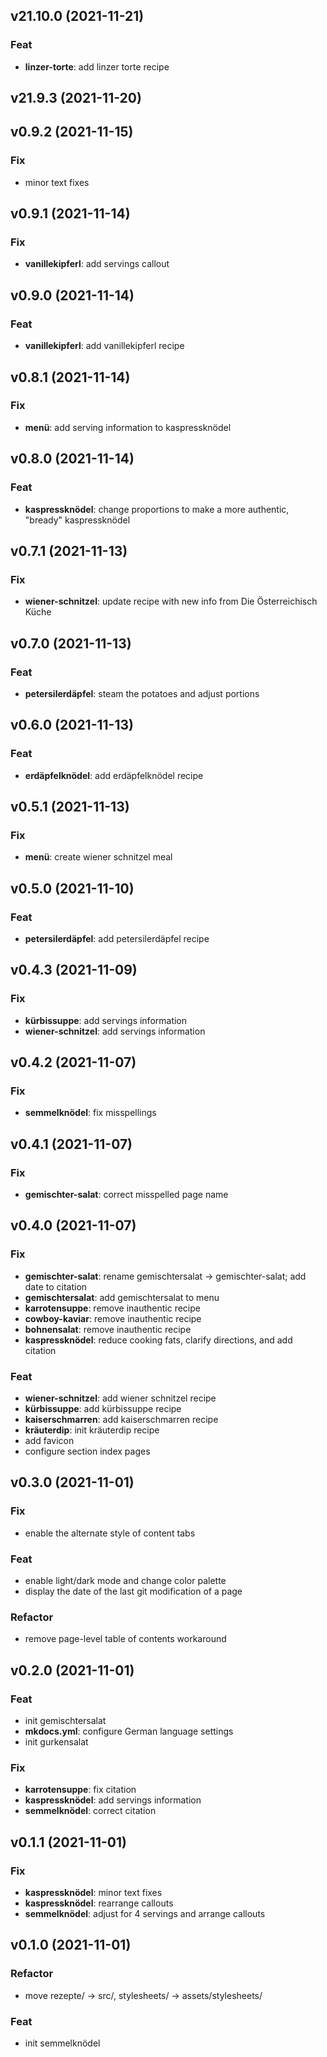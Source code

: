 ## v21.10.0 (2021-11-21)

### Feat

- **linzer-torte**: add linzer torte recipe

## v21.9.3 (2021-11-20)

## v0.9.2 (2021-11-15)

### Fix

- minor text fixes

## v0.9.1 (2021-11-14)

### Fix

- **vanillekipferl**: add servings callout

## v0.9.0 (2021-11-14)

### Feat

- **vanillekipferl**: add vanillekipferl recipe

## v0.8.1 (2021-11-14)

### Fix

- **menü**: add serving information to kaspressknödel

## v0.8.0 (2021-11-14)

### Feat

- **kaspressknödel**: change proportions to make a more authentic, "bready" kaspressknödel

## v0.7.1 (2021-11-13)

### Fix

- **wiener-schnitzel**: update recipe with new info from Die Österreichisch Küche

## v0.7.0 (2021-11-13)

### Feat

- **petersilerdäpfel**: steam the potatoes and adjust portions

## v0.6.0 (2021-11-13)

### Feat

- **erdäpfelknödel**: add erdäpfelknödel recipe

## v0.5.1 (2021-11-13)

### Fix

- **menü**: create wiener schnitzel meal

## v0.5.0 (2021-11-10)

### Feat

- **petersilerdäpfel**: add petersilerdäpfel recipe

## v0.4.3 (2021-11-09)

### Fix

- **kürbissuppe**: add servings information
- **wiener-schnitzel**: add servings information

## v0.4.2 (2021-11-07)

### Fix

- **semmelknödel**: fix misspellings

## v0.4.1 (2021-11-07)

### Fix

- **gemischter-salat**: correct misspelled page name

## v0.4.0 (2021-11-07)

### Fix

- **gemischter-salat**: rename gemischtersalat -> gemischter-salat; add date to citation
- **gemischtersalat**: add gemischtersalat to menu
- **karrotensuppe**: remove inauthentic recipe
- **cowboy-kaviar**: remove inauthentic recipe
- **bohnensalat**: remove inauthentic recipe
- **kaspressknödel**: reduce cooking fats, clarify directions, and add citation

### Feat

- **wiener-schnitzel**: add wiener schnitzel recipe
- **kürbissuppe**: add kürbissuppe recipe
- **kaiserschmarren**: add kaiserschmarren recipe
- **kräuterdip**: init kräuterdip recipe
- add favicon
- configure section index pages

## v0.3.0 (2021-11-01)

### Fix

- enable the alternate style of content tabs

### Feat

- enable light/dark mode and change color palette
- display the date of the last git modification of a page

### Refactor

- remove page-level table of contents workaround

## v0.2.0 (2021-11-01)

### Feat

- init gemischtersalat
- **mkdocs.yml**: configure German language settings
- init gurkensalat

### Fix

- **karrotensuppe**: fix citation
- **kaspressknödel**: add servings information
- **semmelknödel**: correct citation

## v0.1.1 (2021-11-01)

### Fix

- **kaspressknödel**: minor text fixes
- **kaspressknödel**: rearrange callouts
- **semmelknödel**: adjust for 4 servings and arrange callouts

## v0.1.0 (2021-11-01)

### Refactor

- move rezepte/ -> src/, stylesheets/ -> assets/stylesheets/

### Feat

- init semmelknödel
